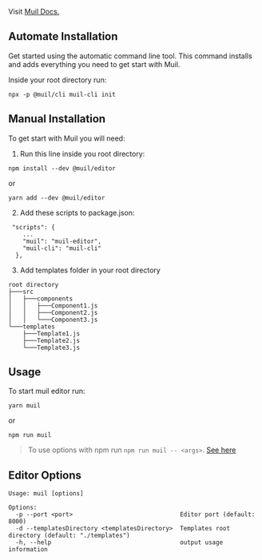 Visit [Muil Docs.](https://docs.muil.io)

## Automate Installation

Get started using the automatic command line tool. This command installs and adds everything you need to get start with Muil.

Inside your root directory run:

```
npx -p @muil/cli muil-cli init
```

## Manual Installation

To get start with Muil you will need:

1. Run this line inside you root directory:

```
npm install --dev @muil/editor
```

or

```
yarn add --dev @muil/editor
```

2. Add these scripts to package.json:

```
 "scripts": {
    ...
    "muil": "muil-editor",
    "muil-cli": "muil-cli"
  },
```

3. Add templates folder in your root directory

```
root directory
├───src
│   ├───components
│   │   ├───Component1.js
│   │   ├───Component2.js
│   │   └───Component3.js
└───templates
    ├───Template1.js
    ├───Template2.js
    └───Template3.js
```

## Usage

To start muil editor run:

```
yarn muil
```

or

```
npm run muil
```

> To use options with npm run `npm run muil -- <args>`. [See here](https://docs.npmjs.com/cli/run-script)

## Editor Options

```
Usage: muil [options]

Options:
  -p --port <port>                              Editor port (default: 8000)
  -d --templatesDirectory <templatesDirectory>  Templates root directory (default: "./templates")
  -h, --help                                    output usage information
```
